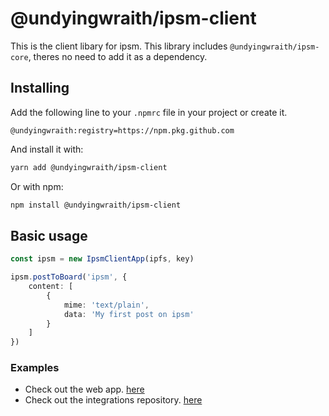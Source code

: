 # @undyingwraith/ipsm-client

This is the client libary for ipsm.
This library includes `@undyingwraith/ipsm-core`, theres no need to add it as a dependency.

## Installing

Add the following line to your `.npmrc` file in your project or create it.

```text
@undyingwraith:registry=https://npm.pkg.github.com
```

And install it with:

```bash
yarn add @undyingwraith/ipsm-client
```

Or with npm:

```bash
npm install @undyingwraith/ipsm-client
```

## Basic usage

```typescript
const ipsm = new IpsmClientApp(ipfs, key)

ipsm.postToBoard('ipsm', {
	content: [
		{
			mime: 'text/plain',
			data: 'My first post on ipsm'
		}
	]
})
```

### Examples

- Check out the web app. [here](https://github.com/undyingwraith/ipsm/tree/master/packages/web)
- Check out the integrations repository. [here](https://github.com/undyingwraith/ipsm-integrations)
